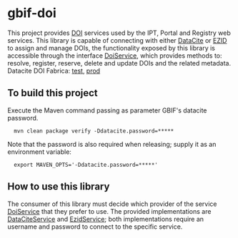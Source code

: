 # gbif-doi

This project provides [DOI](https://en.wikipedia.org/wiki/Digital_object_identifier) services used by the IPT, Portal and Registry web services. 
This library is capable of connecting with either [DataCite](https://www.datacite.org/) or [EZID](http://ezid.cdlib.org/) to assign and manage DOIs, 
the functionality exposed by this library is accessible through the interface [DoiService](/src/main/java/org/gbif/doi/service/DoiService.java), which
provides methods to: resolve, register, reserve, delete and update DOIs and the related metadata.
Datacite DOI Fabrica: [test](https://doi.test.datacite.org), [prod](https://doi.datacite.org)

## To build this project

Execute the Maven command passing as parameter GBIF's datacite password.

```
  mvn clean package verify -Ddatacite.password=*****
```

Note that the password is also required when releasing; supply it as an environment variable:

```
  export MAVEN_OPTS='-Ddatacite.password=*****'
```

## How to use this library

The consumer of this library must decide which provider of the service [DoiService](/src/main/java/org/gbif/doi/service/DoiService.java) that they prefer to use. The provided implementations are [DataCiteService](/src/main/java/org/gbif/doi/service/datacite/DataCiteService.java) and [EzidService](/src/main/java/org/gbif/doi/service/ezid/EzidService.java);
both implementations require an username and password to connect to the specific service.
